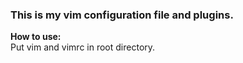 ### This is my vim configuration file and plugins.  

**How to use:**  
Put vim and vimrc in root directory.

